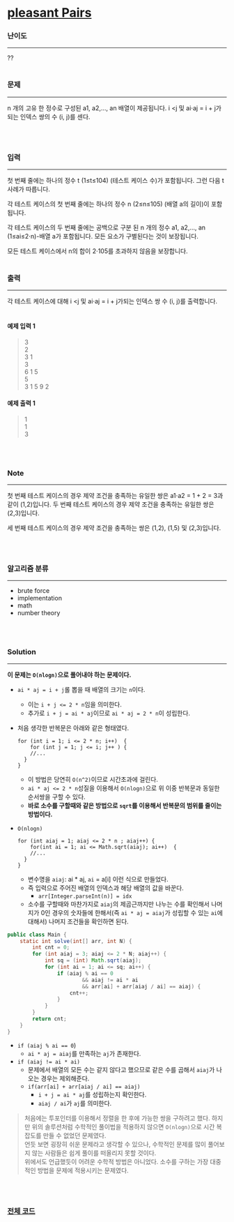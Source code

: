 # [pleasant Pairs](https://codeforces.com/contest/1541/problem/B)

### 난이도

***
??
<br><br>

### 문제

***
n 개의 고유 한 정수로 구성된 a1, a2,…, an 배열이 제공됩니다. i <j 및 ai⋅aj = i + j가되는 인덱스 쌍의 수 (i, j)를 센다.

<br><br>

### 입력

***
첫 번째 줄에는 하나의 정수 t (1≤t≤104) (테스트 케이스 수)가 포함됩니다. 그런 다음 t 사례가 따릅니다.

각 테스트 케이스의 첫 번째 줄에는 하나의 정수 n (2≤n≤105) (배열 a의 길이)이 포함됩니다.

각 테스트 케이스의 두 번째 줄에는 공백으로 구분 된 n 개의 정수 a1, a2,…, an (1≤ai≤2⋅n)-배열 a가 포함됩니다. 모든 요소가 구별된다는 것이 보장됩니다.

모든 테스트 케이스에서 n의 합이 2⋅105를 초과하지 않음을 보장합니다.
<br><br>

### 출력

***
각 테스트 케이스에 대해 i <j 및 ai⋅aj = i + j가되는 인덱스 쌍 수 (i, j)를 출력합니다.
<br><br>

#### 예제 입력 1

> 3     
2       
3 1     
3       
6 1 5       
5       
3 1 5 9 2

#### 예제 출력 1

> 1     
1       
3

<br><br>

### Note

***

첫 번째 테스트 케이스의 경우 제약 조건을 충족하는 유일한 쌍은 a1⋅a2 = 1 + 2 = 3과 같이 (1,2)입니다. 두 번째 테스트 케이스의 경우 제약 조건을 충족하는 유일한 쌍은 (2,3)입니다.

세 번째 테스트 케이스의 경우 제약 조건을 충족하는 쌍은 (1,2), (1,5) 및 (2,3)입니다.

<br><br>

### 알고리즘 분류

***

* brute force
* implementation
* math
* number theory

<br><br>

### Solution

***

**이 문제는 `O(nlogn)`으로 풀어내야 하는 문제이다.**

* `ai * aj = i + j`롤 뽑을 때 배열의 크기는 `n`이다.
    * 이는 `i + j <= 2 * n`임을 의미한다.
    * 추가로 `i + j = ai * aj`이므로 `ai * aj = 2 * n`이 성립한다.

* 처음 생각한 반복문은 아래와 같은 형태였다.
    ```
    for (int i = 1; i <= 2 * n; i++)  {
        for (int j = 1; j <= i; j++ ) {
        //...
      }
    }
    ```
    * 이 방법은 당연히 `O(n^2)`이므로 시간초과에 걸린다.
    * `ai * aj <= 2 * n`성질을 이용해서 `O(nlogn)`으로 위 이중 반복문과 동일한 순서쌍을 구할 수 있다.
    * **바로 소수를 구할때와 같은 방법으로 `sqrt`를 이용해서 반복문의 범위를 줄이는 방법이다.**

* `O(nlogn)`
    ```
    for (int aiaj = 1; aiaj <= 2 * n ; aiaj++) {
        for(int ai = 1; ai <= Math.sqrt(aiaj); ai++)  {
        //...
      }
    }
    ```
    * 변수명을 `aiaj`: ai * aj, `ai` = a[i] 이런 식으로 만들었다.
    * 즉 입력으로 주어진 배열의 인덱스과 해당 배열의 값을 바꾼다.
        * `arr[Integer.parseInt(n)] = idx`
    * 소수를 구할때와 마찬가지로 `aiaj`의 제곱근까지만 나누는 수를 확인해서 나머지가 0인 경우의 숫자들에 한해서(즉 `ai * aj = aiaj`가 성립할 수 있는 `ai`에 대해서) 나머지 조건들을
      확인하면 된다.

```java
public class Main {
    static int solve(int[] arr, int N) {
        int cnt = 0;
        for (int aiaj = 3; aiaj <= 2 * N; aiaj++) {
            int sq = (int) Math.sqrt(aiaj);
            for (int ai = 1; ai <= sq; ai++) {
                if (aiaj % ai == 0
                        && aiaj != ai * ai
                        && arr[ai] + arr[aiaj / ai] == aiaj) {
                    cnt++;
                }
            }
        }
        return cnt;
    }
}
```

* `if (aiaj % ai == 0`)
    * `ai * aj = aiaj`를 만족하는 `aj`가 존재한다.
* `if (aiaj != ai * ai)`
    * 문제에서 배열의 모든 수는 같지 않다고 했으므로 같은 수를 곱해서 `aiaj`가 나오는 경우는 제외해준다.
    * `if(arr[ai] + arr[aiaj / ai] == aiaj)`
        * `i + j = ai * aj`를 성립하는지 확인한다.
        * `aiaj / ai`가 `aj`를 의미한다.

> 처음에는 투포인터를 이용해서 정렬을 한 후에 가능한 쌍을 구하려고 했다. 하지만 위의 솔루션처럼 수학적인 풀이법을 적용하지 않으면 `O(nlogn)`으로 시간 복잡도를 만들 수 없었던 문제였다.      
> 언듯 보면 굉장히 쉬운 문제라고 생각할 수 있으나, 수학적인 문제를 많이 풀어보지 않는 사람들은 쉽게 풀이를 떠올리지 못할 것이다.         
> 위에서도 언급했듯이 어려운 수학적 방법은 아니었다. 소수를 구하는 가장 대중적인 방법을 문제에 적용시키는 문제였다.

<br><br>

### [전체 코드](https://github.com/Jungmin-Seo0527/CodingTest/blob/main/src/codeforces/R728_D2/B_pleasant_Pairs.java)
